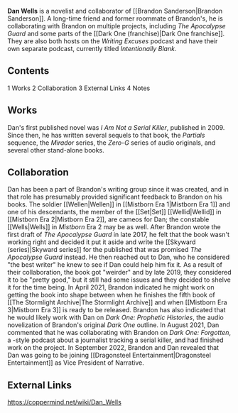 **Dan Wells** is a novelist and collaborator of [[Brandon Sanderson\|Brandon Sanderson]]. A long-time friend and former roommate of Brandon's, he is collaborating with Brandon on multiple projects, including *The Apocalypse Guard* and some parts of the [[Dark One (franchise)\|Dark One franchise]]. They are also both hosts on the *Writing Excuses* podcast and have their own separate podcast, currently titled *Intentionally Blank*.

## Contents

1 Works
2 Collaboration
3 External Links
4 Notes


## Works
Dan's first published novel was *I Am Not a Serial Killer*, published in 2009. Since then, he has written several sequels to that book, the *Partials* sequence, the *Mirador* series, the *Zero-G* series of audio originals, and several other stand-alone books.

## Collaboration
Dan has been a part of Brandon's writing group since it was created, and in that role has presumably provided significant feedback to Brandon on his books. The soldier [[Wellen\|Wellen]] in [[Mistborn Era 1\|Mistborn Era 1]] and one of his descendants, the member of the [[Set\|Set]] [[Wellid\|Wellid]] in [[Mistborn Era 2\|Mistborn Era 2]], are cameos for Dan; the constable [[Wells\|Wells]] in *Mistborn* Era 2 may be as well.
After Brandon wrote the first draft of *The Apocalypse Guard* in late 2017, he felt that the book wasn't working right and decided it put it aside and write the [[Skyward (series)\|Skyward series]] for the published that was promised *The Apocalypse Guard* instead. He then reached out to Dan, who he considered "the best writer" he knew to see if Dan could help him fix it. As a result of their collaboration, the book got "weirder" and by late 2019, they considered it to be "pretty good," but it still had some issues and they decided to shelve it for the time being. In April 2021, Brandon indicated he might work on getting the book into shape between when he finishes the fifth book of [[The Stormlight Archive\|The Stormlight Archive]] and when [[Mistborn Era 3\|Mistborn Era 3]] is ready to be released.
Brandon has also indicated that he would likely work with Dan on *Dark One: Prophetic Histories*, the audio novelization of Brandon's original *Dark One* outline. In August 2021, Dan commented that he was collaborating with Brandon on *Dark One: Forgotten*, a -style podcast about a journalist tracking a serial killer, and had finished work on the project.
In September 2022, Brandon and Dan revealed that Dan was going to be joining [[Dragonsteel Entertainment\|Dragonsteel Entertainment]] as Vice President of Narrative.

## External Links




https://coppermind.net/wiki/Dan_Wells